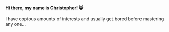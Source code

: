 #### Hi there, my name is Christopher! 😸

I have copious amounts of interests and usually get bored before mastering any one...
